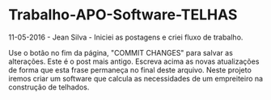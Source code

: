 # Trabalho-APO-Software-TELHAS


11-05-2016 - Jean Silva - Iniciei as postagens e criei fluxo de trabalho.

 Use o botão no fim da página, "COMMIT CHANGES" para salvar as alterações.
 Este é o post mais antigo. Escreva acima as novas atualizações de forma que esta frase permaneça no final deste arquivo.
Neste projeto iremos criar um software que calcula as necessidades de um empreiteiro na construção de telhados.
